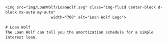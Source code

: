 

    <img src="img/LoanWolf/LoanWolf.svg" class="img-fluid center-block d-block mx-auto my-auto"
                        width="700" alt="Loan Wolf Logo">

    # Loan Wolf
    The Loan Wolf can tell you the amortization schedule for a simple interest loan.
